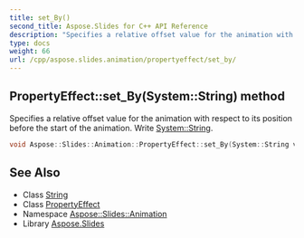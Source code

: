 ```yaml
---
title: set_By()
second_title: Aspose.Slides for C++ API Reference
description: "Specifies a relative offset value for the animation with respect to its position before the start of the animation. Write System::String."
type: docs
weight: 66
url: /cpp/aspose.slides.animation/propertyeffect/set_by/
---
```

## PropertyEffect::set_By(System::String) method


Specifies a relative offset value for the animation with respect to its position before the start of the animation. Write [System::String](../../../system/string/).

```cpp
void Aspose::Slides::Animation::PropertyEffect::set_By(System::String value) override
```

## See Also

* Class [String](../../system/string/)
* Class [PropertyEffect](./)
* Namespace [Aspose::Slides::Animation](../)
* Library [Aspose.Slides](../../)